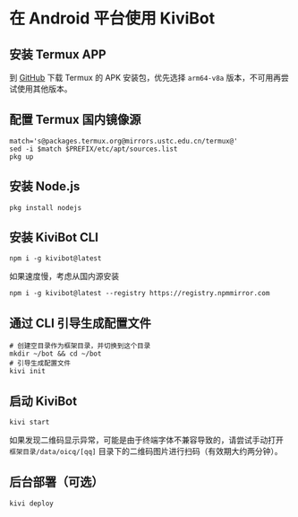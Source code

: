 # 在 Android 平台使用 KiviBot

## 安装 Termux APP

到 [GitHub](https://github.com/termux/termux-app/releases) 下载 Termux 的 APK 安装包，优先选择 `arm64-v8a` 版本，不可用再尝试使用其他版本。

## 配置 Termux 国内镜像源

```shell
match='s@packages.termux.org@mirrors.ustc.edu.cn/termux@'
sed -i $match $PREFIX/etc/apt/sources.list
pkg up
```

## 安装 Node.js

```shell
pkg install nodejs
```

## 安装 KiviBot CLI

```shell
npm i -g kivibot@latest
```

如果速度慢，考虑从国内源安装

```shell
npm i -g kivibot@latest --registry https://registry.npmmirror.com
```

## 通过 CLI 引导生成配置文件

```shell
# 创建空目录作为框架目录，并切换到这个目录
mkdir ~/bot && cd ~/bot
# 引导生成配置文件
kivi init
```

## 启动 KiviBot

```shell
kivi start
```

如果发现二维码显示异常，可能是由于终端字体不兼容导致的，请尝试手动打开 `框架目录/data/oicq/[qq]` 目录下的二维码图片进行扫码（有效期大约两分钟）。

## 后台部署（可选）

```shell
kivi deploy
```
